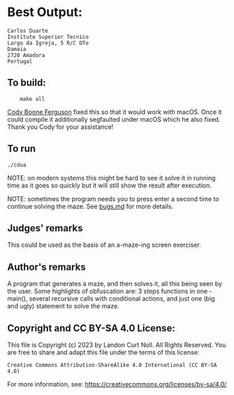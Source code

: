 # Best Output:

    Carlos Duarte
    Instituto Superior Tecnico
    Largo da Igreja, 5 R/C DTo
    Damaia
    2720 Amadora 
    Portugal

## To build:

        make all

[Cody Boone Ferguson](/winners.html#Cody_Boone_Ferguson) fixed this so that it
would work with macOS. Once it could compile it additionally segfaulted under
macOS which he also fixed. Thank you Cody for your assistance!


## To run

	./cdua

NOTE: on modern systems this might be hard to see it solve it in running time as
it goes so quickly but it will still show the result after execution.

NOTE: sometimes the program needs you to press enter a second time to continue
solving the maze. See [bugs.md](/bugs.md) for more details.


## Judges' remarks

This could be used as the basis of an a-maze-ing screen exerciser.

## Author's remarks

A program that generates a maze, and then solves it, all this being
seen by the user.  Some highlights of obfuscation are: 3 steps
functions in one - main(), several recursive calls with conditional
actions, and just one (big and ugly) statement to solve the maze.

## Copyright and CC BY-SA 4.0 License:

This file is Copyright (c) 2023 by Landon Curt Noll.  All Rights Reserved.
You are free to share and adapt this file under the terms of this license:

    Creative Commons Attribution-ShareAlike 4.0 International (CC BY-SA 4.0)

For more information, see: https://creativecommons.org/licenses/by-sa/4.0/
